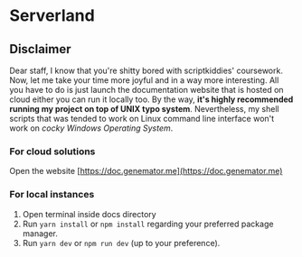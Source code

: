 # Serverland

## Disclaimer

Dear staff, I know that you're shitty bored with scriptkiddies' coursework. Now,
let me take your time more joyful and in a way more interesting. All you have to
do is just launch the documentation website that is hosted on cloud either you
can run it locally too. By the way, **it's highly recommended running my project
on top of UNIX typo system**. Nevertheless, my shell scripts that was tended to
work on Linux command line interface won't work on _cocky Windows Operating
System_.

### For cloud solutions

Open the website [https://doc.genemator.me](https://doc.genemator.me)

### For local instances

1. Open terminal inside docs directory
2. Run `yarn install` or `npm install` regarding your preferred package manager.
3. Run `yarn dev` or `npm run dev` (up to your preference).
